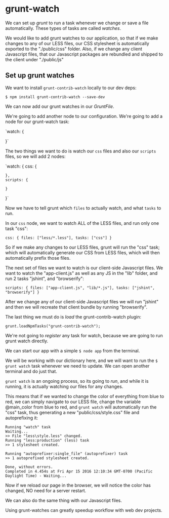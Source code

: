 grunt-watch
===========

We can set up _grunt_ to run a task whenever we change or save a file
automatically. These types of tasks are called _watches_.

We would like to add grunt watches to our application, so that if we
make changes to any of our LESS files, our CSS stylesheet is
automatically exported to the "./public/css" folder.
Also, if we change any client Javascript files, that our Javascript
packages are rebundled and shipped to the client under "./public/js"

Set up grunt watches
--------------------

We want to install `grunt-contrib-watch` locally to our dev deps:

`$ npm install grunt-contrib-watch --save-dev`

We can now add our grunt watches in our _GruntFile_.

We're going to add another node to our configuration. We're going
to add a node for our grunt-watch task:

`watch: {

}`

The two things we want to do is watch our `css` files and also
our `scripts` files, so we will add 2 nodes:

`watch: {
    css: {

    },
    scripts: {

    }
}`

Now we have to tell grunt which `files` to actually watch, and
what `tasks` to run.

In our `css` node, we want to watch ALL of the LESS files, and
run only one task "css":

`css: {
    files: ["less/*.less"],
    tasks: ["css"]
}`

So if we make any changes to our LESS files, grunt will run the
"css" task; which will automatically generate our CSS from LESS
files, which will then automatically prefix those files.

The next set of files we want to watch is our client-side Javascript
files. We want to watch the "app-client.js" as well as any JS
in the "lib" folder, and run 2 tasks "jshint", and "browserify":

`scripts: {
    files: ["app-client.js", "lib/*.js"],
    tasks: ["jshint", "browserify"]
}`

After we change any of our client-side Javascript files we will
run "jshint" and then we will recreate that client bundle by
running "browserify".

The last thing we must do is _load_ the grunt-contrib-watch
plugin:

`grunt.loadNpmTasks("grunt-contrib-watch");`

We're not going to _register_ any task for watch, because we
are going to run grunt watch directly.

We can start our app with a simple `$ node app` from the terminal.

We will be working with our dictionary here, and we will want to
run the `$ grunt watch` task whenever we need to update. We can
open another terminal and do just that.

`grunt watch` is an ongoing process, so its going to _run_, and
while it is running, it is actually watching our files for any
changes.

This means that if we wanted to change the color of
everything from blue to red, we can simply navigate to our LESS
file, change the variable @main_color from blue to red, and
`grunt watch` will automatically run the "css" task, thus
generating a new "public/css/style.css" file and autoprefixing it:

```
Running "watch" task
Waiting...
>> File "less\style.less" changed.
Running "less:production" (less) task
>> 1 stylesheet created.

Running "autoprefixer:single_file" (autoprefixer) task
>> 1 autoprefixed stylesheet created.

Done, without errors.
Completed in 4.454s at Fri Apr 15 2016 12:10:34 GMT-0700 (Pacific Daylight Time) - Waiting...
```

Now if we reload our page in the browser, we will notice the color
has changed, NO need for a server restart.

We can also do the same thing with our Javascript files.

Using grunt-watches can greatly speedup workflow with web dev
projects.

